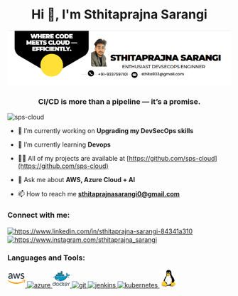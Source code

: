 <h1 align="center">Hi 👋, I'm Sthitaprajna Sarangi</h1>
<div align="center">
  <img src="https://github.com/sps-cloud/sps-cloud/blob/main/snap-devops.png" alt="test banner">
</div>
<h3 align="center"> CI/CD is more than a pipeline — it’s a promise. </h3>

<p align="left"> <img src="https://komarev.com/ghpvc/?username=sps-cloud&label=Profile%20views&color=0e75b6&style=flat" alt="sps-cloud" /> </p>

- 🔭 I’m currently working on **Upgrading my DevSecOps skills**

- 🌱 I’m currently learning **Devops**

- 👨‍💻 All of my projects are available at [https://github.com/sps-cloud](https://github.com/sps-cloud)

- 💬 Ask me about **AWS, Azure Cloud + AI**

- 📫 How to reach me **sthitaprajnasarangi0@gmail.com**

<h3 align="left">Connect with me:</h3>
<p align="left">
<a href="https://linkedin.com/in/https://www.linkedin.com/in/sthitaprajna-sarangi-84341a31" target="blank"><img align="center" src="https://raw.githubusercontent.com/rahuldkjain/github-profile-readme-generator/master/src/images/icons/Social/linked-in-alt.svg" alt="https://www.linkedin.com/in/sthitaprajna-sarangi-84341a310" height="30" width="40" /></a>
<a href="https://instagram.com/https://www.instagram.com/sthitaprajna_sarangi" target="blank"><img align="center" src="https://raw.githubusercontent.com/rahuldkjain/github-profile-readme-generator/master/src/images/icons/Social/instagram.svg" alt="https://www.instagram.com/sthitaprajna_sarangi" height="30" width="40" /></a>
</p>

<h3 align="left">Languages and Tools:</h3>
<p align="left"> <a href="https://aws.amazon.com" target="_blank" rel="noreferrer"> <img src="https://raw.githubusercontent.com/devicons/devicon/master/icons/amazonwebservices/amazonwebservices-original-wordmark.svg" alt="aws" width="40" height="40"/> </a> <a href="https://azure.microsoft.com/en-in/" target="_blank" rel="noreferrer"> <img src="https://www.vectorlogo.zone/logos/microsoft_azure/microsoft_azure-icon.svg" alt="azure" width="40" height="40"/> </a> <a href="https://www.docker.com/" target="_blank" rel="noreferrer"> <img src="https://raw.githubusercontent.com/devicons/devicon/master/icons/docker/docker-original-wordmark.svg" alt="docker" width="40" height="40"/> </a> <a href="https://git-scm.com/" target="_blank" rel="noreferrer"> <img src="https://www.vectorlogo.zone/logos/git-scm/git-scm-icon.svg" alt="git" width="40" height="40"/> </a> <a href="https://www.jenkins.io" target="_blank" rel="noreferrer"> <img src="https://www.vectorlogo.zone/logos/jenkins/jenkins-icon.svg" alt="jenkins" width="40" height="40"/> </a> <a href="https://kubernetes.io" target="_blank" rel="noreferrer"> <img src="https://www.vectorlogo.zone/logos/kubernetes/kubernetes-icon.svg" alt="kubernetes" width="40" height="40"/> </a> <a href="https://www.linux.org/" target="_blank" rel="noreferrer"> <img src="https://raw.githubusercontent.com/devicons/devicon/master/icons/linux/linux-original.svg" alt="linux" width="40" height="40"/> </a> </p>
